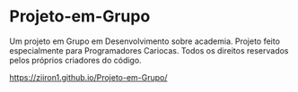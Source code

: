 # Projeto-em-Grupo
Um projeto em Grupo em Desenvolvimento sobre academia.
Projeto feito especialmente para Programadores Cariocas.
Todos os direitos reservados pelos próprios criadores do código.

https://ziiron1.github.io/Projeto-em-Grupo/
